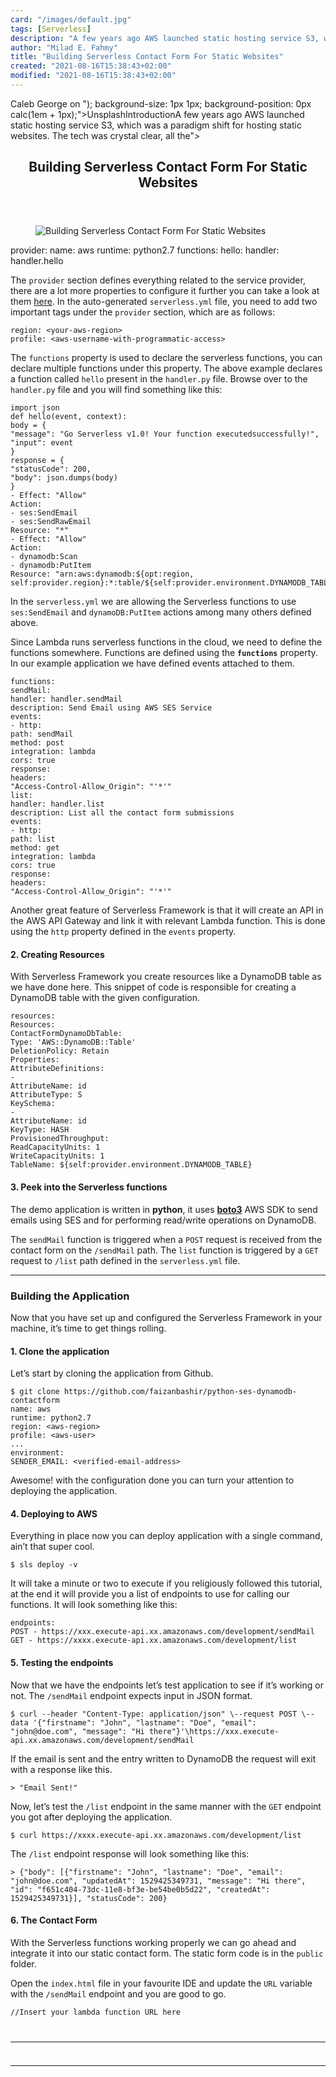 ```yaml
---
card: "/images/default.jpg"
tags: [Serverless]
description: "A few years ago AWS launched static hosting service S3, which"
author: "Milad E. Fahmy"
title: "Building Serverless Contact Form For Static Websites"
created: "2021-08-16T15:38:43+02:00"
modified: "2021-08-16T15:38:43+02:00"
---
```

Caleb George on&nbsp;"); background-size: 1px 1px; background-position: 0px calc(1em + 1px);"&gt;UnsplashIntroductionA few years ago AWS launched static hosting service S3, which was a paradigm shift for hosting static websites. The tech was crystal clear, all the"&gt;
<div class="site-wrapper">
<main id="site-main" class="site-main outer">
<div class="inner">
<article class="post-full post tag-serverless tag-python tag-serverless-framework ">
<header class="post-full-header">
<h1 class="post-full-title">Building Serverless Contact Form For Static Websites</h1>
</header>
<figure class="post-full-image">
<picture>
<source media="(max-width: 700px)" sizes="1px" srcset="data:image/gif;base64,R0lGODlhAQABAIAAAAAAAP///yH5BAEAAAAALAAAAAABAAEAAAIBRAA7 1w">
<source media="(min-width: 701px)" sizes="(max-width: 800px) 400px,
(max-width: 1170px) 700px,
1400px" srcset="/news/content/images/size/w300/2019/07/1_lYvXrG9rcgLg42weUyOfyg.jpeg 300w,
/news/content/images/size/w600/2019/07/1_lYvXrG9rcgLg42weUyOfyg.jpeg 600w,
/news/content/images/size/w1000/2019/07/1_lYvXrG9rcgLg42weUyOfyg.jpeg 1000w,
/news/content/images/size/w2000/2019/07/1_lYvXrG9rcgLg42weUyOfyg.jpeg 2000w">
<img onerror="this.style.display='none'" src="/news/content/images/size/w2000/2019/07/1_lYvXrG9rcgLg42weUyOfyg.jpeg" alt="Building Serverless Contact Form For Static Websites">
</picture>
</figure>
<section class="post-full-content">
<div class="post-content">
provider:
name: aws
runtime: python2.7
functions:
hello:
handler: handler.hello</code></pre><p>The <code>provider</code> section defines everything related to the service provider, there are a lot more properties to configure it further you can take a look at them <a href="https://serverless.com/framework/docs/providers/aws/guide/serverless.yml/" rel="noopener">here</a>. In the auto-generated <code>serverless.yml</code> file, you need to add two important tags under the <code>provider</code> section, which are as follows:</p><pre><code>region: &lt;your-aws-region&gt;
profile: &lt;aws-username-with-programmatic-access&gt;</code></pre><p>The <code>functions</code> property is used to declare the serverless functions, you can declare multiple functions under this property. The above example declares a function called <code>hello</code> present in the <code>handler.py</code> file. Browse over to the <code>handler.py</code> file and you will find something like this:</p><pre><code>import json
def hello(event, context):
body = {
"message": "Go Serverless v1.0! Your function executedsuccessfully!",
"input": event
}
response = {
"statusCode": 200,
"body": json.dumps(body)
}
- Effect: "Allow"
Action:
- ses:SendEmail
- ses:SendRawEmail
Resource: "*"
- Effect: "Allow"
Action:
- dynamodb:Scan
- dynamodb:PutItem
Resource: "arn:aws:dynamodb:${opt:region, self:provider.region}:*:table/${self:provider.environment.DYNAMODB_TABLE}"</code></pre><p>In the <code>serverless.yml</code> we are allowing the Serverless functions to use <code>ses:SendEmail</code> and <code>dynamoDB:PutItem</code> actions among many others defined above.</p><p>Since Lambda runs serverless functions in the cloud, we need to define the functions somewhere. Functions are defined using the <code><strong><strong>functions</strong></strong></code> property. In our example application we have defined events attached to them.</p><pre><code>functions:
sendMail:
handler: handler.sendMail
description: Send Email using AWS SES Service
events:
- http:
path: sendMail
method: post
integration: lambda
cors: true
response:
headers:
"Access-Control-Allow_Origin": "'*'"
list:
handler: handler.list
description: List all the contact form submissions
events:
- http:
path: list
method: get
integration: lambda
cors: true
response:
headers:
"Access-Control-Allow_Origin": "'*'"</code></pre><p>Another great feature of Serverless Framework is that it will create an API in the AWS API Gateway and link it with relevant Lambda function. This is done using the <code>http</code> property defined in the <code>events</code> property.</p><h4 id="2-creating-resources">2. Creating Resources</h4><p>With Serverless Framework you create resources like a DynamoDB table as we have done here. This snippet of code is responsible for creating a DynamoDB table with the given configuration.</p><pre><code>resources:
Resources:
ContactFormDynamoDbTable:
Type: 'AWS::DynamoDB::Table'
DeletionPolicy: Retain
Properties:
AttributeDefinitions:
-
AttributeName: id
AttributeType: S
KeySchema:
-
AttributeName: id
KeyType: HASH
ProvisionedThroughput:
ReadCapacityUnits: 1
WriteCapacityUnits: 1
TableName: ${self:provider.environment.DYNAMODB_TABLE}</code></pre><h4 id="3-peek-into-the-serverless-functions">3. Peek into the Serverless functions</h4><p>The demo application is written in <strong><strong>python</strong></strong>, it uses <a href="https://github.com/boto/boto3" rel="noopener"><strong><strong>boto3</strong></strong></a> AWS SDK to send emails using SES and for performing read/write operations on DynamoDB.</p><p>The <code>sendMail</code> function is triggered when a <code>POST</code> request is received from the contact form on the <code>/sendMail</code> path. The <code>list</code> function is triggered by a <code>GET</code> request to <code>/list</code> path defined in the <code>serverless.yml</code> file.</p><hr><h3 id="building-the-application">Building the Application</h3><p>Now that you have set up and configured the Serverless Framework in your machine, it’s time to get things rolling.</p><h4 id="1-clone-the-application">1. Clone the application</h4><p>Let’s start by cloning the application from Github.</p><pre><code>$ git clone https://github.com/faizanbashir/python-ses-dynamodb-contactform
name: aws
runtime: python2.7
region: &lt;aws-region&gt;
profile: &lt;aws-user&gt;
...
environment:
SENDER_EMAIL: &lt;verified-email-address&gt;</code></pre><p>Awesome! with the configuration done you can turn your attention to deploying the application.</p><h4 id="4-deploying-to-aws">4. Deploying to AWS</h4><p>Everything in place now you can deploy application with a single command, ain’t that super cool.</p><pre><code>$ sls deploy -v</code></pre><p>It will take a minute or two to execute if you religiously followed this tutorial, at the end it will provide you a list of endpoints to use for calling our functions. It will look something like this:</p><pre><code>endpoints:
POST - https://xxx.execute-api.xx.amazonaws.com/development/sendMail
GET - https://xxxx.execute-api.xx.amazonaws.com/development/list</code></pre><h4 id="5-testing-the-endpoints">5. Testing the endpoints</h4><p>Now that we have the endpoints let’s test application to see if it’s working or not. The <code>/sendMail</code> endpoint expects input in JSON format.</p><pre><code>$ curl --header "Content-Type: application/json" \--request POST \--data '{"firstname": "John", "lastname": "Doe", "email": "john@doe.com", "message": "Hi there"}'\https://xxx.execute-api.xx.amazonaws.com/development/sendMail</code></pre><p>If the email is sent and the entry written to DynamoDB the request will exit with a response like this.</p><pre><code>&gt; "Email Sent!"</code></pre><p>Now, let’s test the <code>/list</code> endpoint in the same manner with the <code>GET</code> endpoint you got after deploying the application.</p><pre><code>$ curl https://xxxx.execute-api.xx.amazonaws.com/development/list</code></pre><p>The <code>/list</code> endpoint response will look something like this:</p><pre><code>&gt; {"body": [{"firstname": "John", "lastname": "Doe", "email": "john@doe.com", "updatedAt": 1529425349731, "message": "Hi there", "id": "f651c404-73dc-11e8-bf3e-be54be0b5d22", "createdAt": 1529425349731}], "statusCode": 200}</code></pre><h4 id="6-the-contact-form">6. The Contact Form</h4><p>With the Serverless functions working properly we can go ahead and integrate it into our static contact form. The static form code is in the <code>public</code> folder.</p><p>Open the <code>index.html</code> file in your favourite IDE and update the <code>URL</code> variable with the <code>/sendMail</code> endpoint and you are good to go.</p><pre><code>//Insert your lambda function URL here
</div>
<hr>
<hr>
</section>
</article>
</div>
</main>
</div>
<!-- Google Tag Manager (noscript) -->
<!-- End Google Tag Manager (noscript) -->
